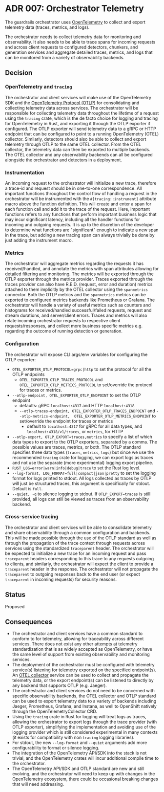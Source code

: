 # ADR 007: Orchestrator Telemetry

The guardrails orchestrator uses [OpenTelemetry](https://opentelemetry.io/) to collect and export telemetry data (traces, metrics, and logs).

The orchestrator needs to collect telemetry data for monitoring and observability. It also needs to be able to trace
spans for incoming requests and across client requests to configured detectors, chunkers, and generation services and 
aggregate detailed traces, metrics, and logs that can be monitored from a variety of observability backends.

## Decision

### OpenTelemetry and `tracing`

The orchestrator and client services will make use of the OpenTelemetry SDK and the [OpenTelemetry Protocol (OTLP)](https://opentelemetry.io/docs/specs/otel/protocol/)
for consolidating and collecting telemetry data across services. The orchestrator will be responsible for collecting
telemetry data throughout the lifetime of a request using the `tracing` crate, which is the de facto choice for logging
and tracing for OpenTelemetry in Rust, and exporting it through the OTLP exporter if configured. The OTLP exporter will
send telemetry data to a gRPC or HTTP endpoint that can be configured to point to a running OpenTelemetry (OTEL) collector.
Similarly, detectors should also be able to collect and export telemetry through OTLP to the same OTEL collector.
From the OTEL collector, the telemetry data can then be exported to multiple backends. The OTEL collector and
any observability backends can all be configured alongside the orchestrator and detectors in a deployment.

### Instrumentation
An incoming request to the orchestrator will initialize a new trace, therefore a trace-id and request should be in
one-to-one correspondence. All important functions throughout the control flow of handling a request in the orchestrator
will be instrumented with the `#[tracing::instrument]` attribute macro above the function definition. This will create
and enter a span for each function call and add it to the trace of the request. Here, important functions refers to any
functions that perform important business logic that may incur significant latency, including all the handler functions
for incoming and outgoing requests. It is up to the discretion of the developer to determine what functions are
"significant" enough to indicate a new span in the trace, but adding a new tracing span can always trivially be done by
just adding the instrument macro.

### Metrics
The orchestrator will aggregate metrics regarding the requests it has received/handled, and annotate the metrics with
span attributes allowing for detailed filtering and monitoring. The metrics will be exported through the OTLP exporter
through the metrics provider. Traces exported through the traces provider can also have R.E.D. (request, error and
duration) metrics attached to them implicitly by the OTEL collector using the `spanmetrics` connector. Both the OTLP
metrics and the `spanmetrics` metrics can be exported to configured metrics backends like Prometheus or Grafana.
The orchestrator will handle a variety of useful metrics such as counters and histograms for received/handled 
successful/failed requests, request and stream durations, and server/client errors. Traces and metrics will also relate
incoming orchestrator requests to respective client requests/responses, and collect more business specific metrics
e.g. regarding the outcome of running detection or generation.

### Configuration
The orchestrator will expose CLI args/env variables for configuring the OTLP exporter:
- `OTEL_EXPORTER_OTLP_PROTOCOL=grpc|http` to set the protocol for all the OTLP endpoints
  - `OTEL_EXPORTER_OTLP_TRACES_PROTOCOL` and `OTEL_EXPORTER_OTLP_METRICS_PROTOCOL` to set/override the protocol for
    traces or metrics.
- `--otlp-endpoint, OTEL_EXPORTER_OTLP_ENDPOINT` to set the OTLP endpoint 
  - defaults: gRPC `localhost:4317` and HTTP `localhost:4318`
  - `--otlp-traces-endpoint, OTEL_EXPORTER_OTLP_TRACES_ENDPOINT` and `--otlp-metrics-endpoint, 
    OTEL_EXPORTER_OTLP_METRICS_ENDPOINT` to set/override the endpoint for traces or metrics
    - default to `localhost:4317` for gRPC for all data types, and `localhost:4318/v1/traces`, or `metrics`, for HTTP
- `--otlp-export, OTLP_EXPORT=traces,metrics` to specify a list of which data types to export to the OTLP exporters, separated by a
  comma. The possible values are traces, metrics, or both. The OTLP standard specifies three data types (`traces`, 
  `metrics`, `logs`) but since we use the recommended `tracing` crate for logging, we can export logs as traces and
  not use the separate (more experimental) logging export pipeline.
- `RUST_LOG=error|warn|info|debug|trace` to set the Rust log level.
- `--log-format, LOG_FORMAT=full|compact|json|pretty` to set the logging format for logs printed to stdout. All logs collected as
  traces by OTLP will just be structured traces, this argument is specifically for stdout. Default is `full`.
- `--quiet, -q` to silence logging to stdout. If `OTLP_EXPORT=traces` is still provided, all logs can still be viewed
  as traces from an observability backend.

### Cross-service tracing
The orchestrator and client services will be able to consolidate telemetry and share observability through a common
configuration and backends. This will be made possible through the use of the OTLP standard as well as through the
propagation of the trace context through requests across services using the standardized `traceparent` header. The
orchestrator will be expected to initialize a new trace for an incoming request and pass `traceparent` headers
corresponding to this trace to any requests outgoing to clients, and similarly, the orchestrator will expect the client
to provide a `traceparent` header in the response. The orchestrator will not propagate the `traceparent` to outgoing
responses back to the end user (or expect `traceparent` in incoming requests) for security reasons.

## Status

Proposed

## Consequences

- The orchestrator and client services have a common standard to conform to for telemetry, allowing for traceability
  across different services. There does not exist any other attempts at telemetry standardization that is as widely
  accepted as OpenTelemetry, or have the same level of support from existing observability and monitoring services.
- The deployment of the orchestrator must be configured with telemetry service(s) listening for telemetry exported on
  the specified endpoint(s). An [OTEL collector](https://opentelemetry.io/docs/collector/) service can be used to 
  collect and propagate the telemetry data, or the export endpoint(s) can be listened to directly by any backend that 
  supports OTLP (e.g. Jaeger).
- The orchestrator and client services do not need to be concerned with specific observability backends, the OTEL
  collector and OTLP standard can be used to export telemetry data to a variety of backends including Jaeger,
  Prometheus, Grafana, and Instana, as well to OpenShift natively through the OpenTelemetryCollector CRD.
- Using the `tracing` crate in Rust for logging will treat logs as traces, allowing the orchestrator to export logs
  through the trace provider (with OTLP exporter), simplifying the implementation and avoiding use of the logging
  provider which is still considered experimental in many contexts (it exists for compatibility with non `tracing`
  logging libraries).
- For stdout, the new `--log-format` and `--quiet` arguments add more configurability to format or silence logging.
- The integration of the OpenTelemetry API/SDK into the stack is not trivial, and the OpenTelemetry crates will incur
  additional compile time to the orchestrator.
- The OpenTelemetry API/SDK and OTLP standard are new and still evolving, and the orchestrator will need to keep up
  with changes in the OpenTelemetry ecosystem, there could be occasional breaking changes that will need addressing.